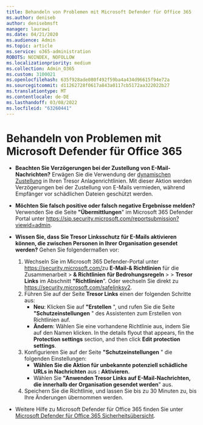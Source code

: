 ```yaml
---
title: Behandeln von Problemen mit Microsoft Defender für Office 365
ms.author: deniseb
author: denisebmsft
manager: laurawi
ms.date: 04/21/2020
ms.audience: Admin
ms.topic: article
ms.service: o365-administration
ROBOTS: NOINDEX, NOFOLLOW
ms.localizationpriority: medium
ms.collection: Admin_O365
ms.custom: 3100021
ms.openlocfilehash: 635f928ade080f492f59ba4a434d96615f94e72a
ms.sourcegitcommit: d11262728f0617a843a0117cb5172aa322022b27
ms.translationtype: MT
ms.contentlocale: de-DE
ms.lasthandoff: 03/08/2022
ms.locfileid: "63260441"
---
```

# <a name="troubleshoot-issues-with-microsoft-defender-for-office-365"></a>Behandeln von Problemen mit Microsoft Defender für Office 365

- **Beachten Sie Verzögerungen bei der Zustellung von E-Mail-Nachrichten?** Erwägen Sie die Verwendung der [dynamischen Zustellung](https://docs.microsoft.com/microsoft-365/security/office-365-security/safe-attachments#dynamic-delivery-in-safe-attachments-policies) in Ihren Tresor Anlagenrichtlinien. Mit dieser Aktion werden Verzögerungen bei der Zustellung von E-Mails vermieden, während Empfänger vor schädlichen Dateien geschützt werden.
- **Möchten Sie falsch positive oder falsch negative Ergebnisse melden?** Verwenden Sie die Seite **"Übermittlungen**" im Microsoft 365 Defender Portal unter <https://sip.security.microsoft.com/reportsubmission?viewid=admin>.
- **Wissen Sie, dass Sie Tresor Linksschutz für E-Mails aktivieren können, die zwischen Personen in Ihrer Organisation gesendet werden?** Gehen Sie folgendermaßen vor:
  1. Wechseln Sie im Microsoft 365 Defender-Portal unter <https://security.microsoft.com/>zu **E-Mail-& Richtlinien** für die Zusammenarbeit \> **& Richtlinien** **für Bedrohungsregeln** \> \> **Tresor Links** im Abschnitt **"Richtlinien**". Oder wechseln Sie direkt zu <https://security.microsoft.com/safelinksv2>.
  2. Führen Sie auf der Seite **Tresor Links** einen der folgenden Schritte aus:
     - **Neu**: Klicken Sie auf **"Erstellen** ", und rufen Sie die Seite **"Schutzeinstellungen** " des Assistenten zum Erstellen von Richtlinien auf.
     - **Ändern**: Wählen Sie eine vorhandene Richtlinie aus, indem Sie auf den Namen klicken. In the details flyout that appears, fin the **Protection settings** section, and then click **Edit protection settings**.
  3. Konfigurieren Sie auf der Seite **"Schutzeinstellungen** " die folgenden Einstellungen:
     - **Wählen Sie die Aktion für unbekannte potenziell schädliche URLs in Nachrichten** aus **: Aktivieren.**
     - Wählen Sie **"Anwenden Tresor Links auf E-Mail-Nachrichten, die innerhalb der Organisation gesendet werden**" aus.
  4. Speichern Sie die Richtlinie, und lassen Sie bis zu 30 Minuten zu, bis Ihre Änderungen übernommen werden.

- Weitere Hilfe zu Microsoft Defender für Office 365 finden Sie unter [Microsoft Defender für Office 365 Sicherheitsübersicht](https://docs.microsoft.com/microsoft-365/security/office-365-security/overview).
